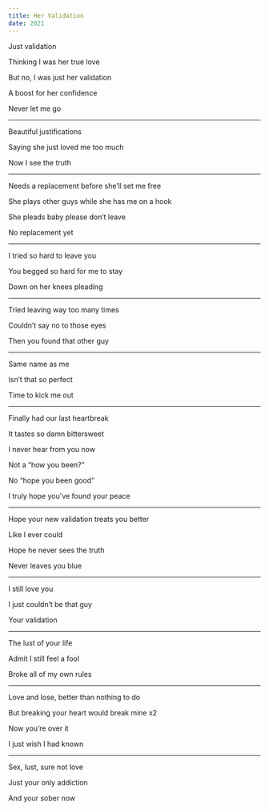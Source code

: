 ```yaml
---
title: Her Validation
date: 2021
---
```


Just validation 

Thinking I was her true love 

But no, I was just her validation 

A boost for her confidence 

Never let me go 

---

Beautiful justifications

Saying she just loved me too much 

Now I see the truth 

---

Needs a replacement before she’ll set me free 

She plays other guys while she has me on a hook 

She pleads baby please don’t leave 

No replacement yet 

---

I tried so hard to leave you 

You begged so hard for me to stay 

Down on her knees pleading



---

Tried leaving way too many times

Couldn’t say no to those eyes 

Then you found that other guy 



---

Same name as me

Isn’t that so perfect 

Time to kick me out 



---

Finally had our last heartbreak

It tastes so damn bittersweet

I never hear from you now 

Not a “how you been?”

No “hope you been good”

I truly hope you've found your peace



---

Hope your new validation treats you better 

Like I ever could 

Hope he never sees the truth 

Never leaves you blue 



---

I still love you

I just couldn’t be that guy 

Your validation 



---

The lust of your life 

Admit I still feel a fool 

Broke all of my own rules 



---

Love and lose, better than nothing to do 

But breaking your heart would break mine x2 

Now you’re over it 

I just wish I had known 



---

Sex, lust, sure not love 

Just your only addiction 

And your sober now 
